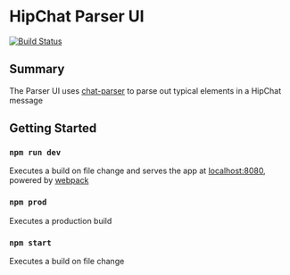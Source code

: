 # HipChat Parser UI

[![Build Status](https://travis-ci.org/jmarthernandez/chat-parser-ui.svg?branch=master)](https://travis-ci.org/jmarthernandez/chat-parser-ui)

## Summary
The Parser UI uses [chat-parser](https://github.com/jmarthernandez/chat-parser) to parse out typical elements in a HipChat message

## Getting Started
### `npm run dev`
Executes a build on file change and serves the app at [localhost:8080](https://localhost:8080), powered by [webpack](https://webpack.js.org/)

### `npm prod`
Executes a production build

### `npm start`
Executes a build on file change
